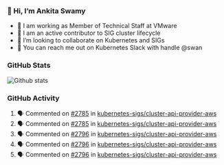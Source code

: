 ### 👋 Hi, I’m Ankita Swamy 

- 💼 I am working as Member of Technical Staff at VMware
- 👀 I am an active contributor to SIG cluster lifecycle 
- 💞️ I’m looking to collaborate on Kubernetes and SIGs
- 💬 You can reach me out on Kubernetes Slack with handle @swan

### GitHub Stats
![Github stats](https://github-readme-stats.vercel.app/api?username=Ankitasw&count_private=true&show_icons=true&theme=tokyonight)

### GitHub Activity 
<!--START_SECTION:activity-->
1. 🗣 Commented on [#2785](https://github.com/kubernetes-sigs/cluster-api-provider-aws/issues/2785) in [kubernetes-sigs/cluster-api-provider-aws](https://github.com/kubernetes-sigs/cluster-api-provider-aws)
2. 🗣 Commented on [#2785](https://github.com/kubernetes-sigs/cluster-api-provider-aws/issues/2785) in [kubernetes-sigs/cluster-api-provider-aws](https://github.com/kubernetes-sigs/cluster-api-provider-aws)
3. 🗣 Commented on [#2796](https://github.com/kubernetes-sigs/cluster-api-provider-aws/issues/2796) in [kubernetes-sigs/cluster-api-provider-aws](https://github.com/kubernetes-sigs/cluster-api-provider-aws)
4. 🗣 Commented on [#2796](https://github.com/kubernetes-sigs/cluster-api-provider-aws/issues/2796) in [kubernetes-sigs/cluster-api-provider-aws](https://github.com/kubernetes-sigs/cluster-api-provider-aws)
5. 🗣 Commented on [#2796](https://github.com/kubernetes-sigs/cluster-api-provider-aws/issues/2796) in [kubernetes-sigs/cluster-api-provider-aws](https://github.com/kubernetes-sigs/cluster-api-provider-aws)
<!--END_SECTION:activity-->
